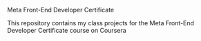 Meta Front-End Developer Certificate

This repository contains my class projects for the Meta Front-End Developer Certificate course on Coursera
